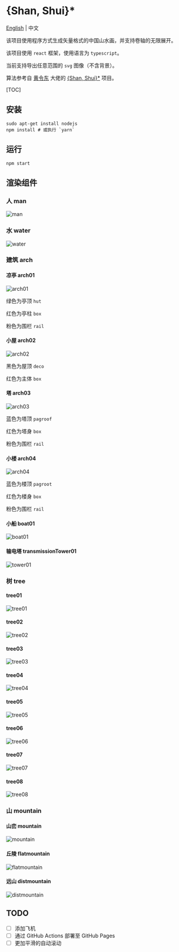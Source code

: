 # {Shan, Shui}\*

[English](..//README.md) | 中文

该项目使用程序方式生成矢量格式的中国山水画，并支持卷轴的无限展开。

该项目使用 `react` 框架，使用语言为 `typescript`。

当前支持导出任意范围的 `svg` 图像（不含背景）。

算法参考自 [黄令东](https://github.com/LingDong-) 大佬的 [{Shan, Shui}\*](https://github.com/LingDong-/shan-shui-inf/blob/master/README.md#shan-shui) 项目。

[TOC]

## 安装

```shell
sudo apt-get install nodejs
npm install # 或执行 `yarn`
```

## 运行

```shell
npm start
```

## 渲染组件

### 人 man

![man](img/man.png)

### 水 water

![water](img/water.png)

### 建筑 arch

#### 凉亭 arch01

![arch01](img/arch/arch01.png)

绿色为亭顶 `hut`

红色为亭柱 `box`

粉色为围栏 `rail`

#### 小屋 arch02

![arch02](img/arch/arch02.png)

黑色为屋顶 `deco`

红色为主体 `box`

#### 塔 arch03

![arch03](img/arch/arch03.png)

蓝色为塔顶 `pagroof`

红色为塔身 `box`

粉色为围栏 `rail`

#### 小楼 arch04

![arch04](img/arch/arch04.png)

蓝色为楼顶 `pagroot`

红色为楼身 `box`

粉色为围栏 `rail`

#### 小船 boat01

![boat01](img/arch/boat01.png)

#### 输电塔 transmissionTower01

![tower01](img/arch/tower01.png)

### 树 tree

#### tree01

![tree01](img/tree/tree01.png)

#### tree02

![tree02](img/tree/tree02.png)

#### tree03

![tree03](img/tree/tree03.png)

#### tree04

![tree04](img/tree/tree04.png)

#### tree05

![tree05](img/tree/tree05.png)

#### tree06

![tree06](img/tree/tree06.png)

#### tree07

![tree07](img/tree/tree07.png)

#### tree08

![tree08](img/tree/tree08.png)

### 山 mountain

#### 山峦 mountain

![mountain](img/mountain.png)

#### 丘陵 flatmountain

![flatmountain](img/flatmountain.png)

#### 远山 distmountain

![distmountain](img/distmountain.png)

## TODO

- [ ] 添加飞机
- [ ] 通过 GitHub Actions 部署至 GitHub Pages
- [ ] 更加平滑的自动滚动

